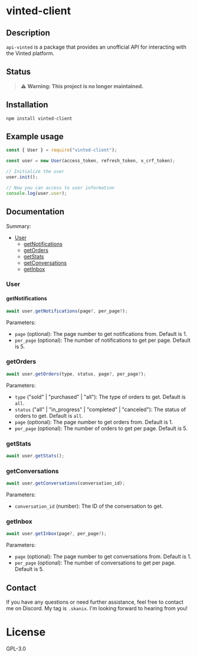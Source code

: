 # vinted-client

## Description

`api-vinted` is a package that provides an unofficial API for interacting with the Vinted platform.

## Status

> ⚠️ **Warning: This project is no longer maintained.**

## Installation

```
npm install vinted-client
```

## Example usage

```javascript
const { User } = require("vinted-client");

const user = new User(access_token, refresh_token, x_crf_token);

// Initialize the user
user.init();

// Now you can access to user information
console.log(user.user);
```

## Documentation

Summary:

- [User](#user)
  - [getNotifications](#getnotifications)
  - [getOrders](#getorders)
  - [getStats](#getstats)
  - [getConversations](#getconversations)
  - [getInbox](#getinbox)

### User

#### getNotifications

```javascript
await user.getNotifications(page?, per_page?);
```

Parameters:

- `page` (optional): The page number to get notifications from. Default is 1.
- `per_page` (optional): The number of notifications to get per page. Default is 5.

### getOrders

```javascript
await user.getOrders(type, status, page?, per_page?);
```

Parameters:

- `type` ("sold" | "purchased" | "all"): The type of orders to get. Default is `all`.
- `status` ("all" | "in_progress" | "completed" | "canceled"): The status of orders to get. Default is `all`.
- `page` (optional): The page number to get orders from. Default is 1.
- `per_page` (optional): The number of orders to get per page. Default is 5.

### getStats

```javascript
await user.getStats();
```

### getConversations

```javascript
await user.getConversations(conversation_id);
```

Parameters:

- `conversation_id` (number): The ID of the conversation to get.

### getInbox

```javascript
await user.getInbox(page?, per_page?);
```

Parameters:

- `page` (optional): The page number to get conversations from. Default is 1.
- `per_page` (optional): The number of conversations to get per page. Default is 5.

## Contact

If you have any questions or need further assistance, feel free to contact me on Discord. My tag is `.skanix`. I'm looking forward to hearing from you!

# License

GPL-3.0
